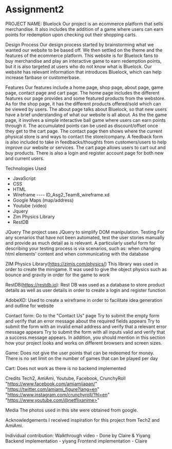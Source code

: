 # Assignment2
PROJECT NAME: Bluelock
Our project is an ecommerce platform that sells merchandise. It also includes the addition of a game where users can earn points for redemption upon
checking out their shopping carts.

Design Process
Our design process started by brainstorming what we wanted our website to be based off. We then settled on the theme and the features of the ecommerce platform. This website is for Bluelock fans to buy merchandise and play an interactive game to earn redemption points, but it is also targeted at users
who do not know what is Bluelock. Our website has relevant information that introduces Bluelock, which can help increase fanbase or customerbase. 

Features
Our features include a home page, shop page, about page, game page, contact page and cart page. The home page includes the different features our page provides and some featured products from the webstore. As for the shop page, it has the different products offered/sold which can be viewed by users. The about page talks about Bluelock, so that new users have a brief understanding of what our website is all about. As the the game page, it involves a simple interactive ball game where users can earn points through it. The accumulated points can be used as discount/offset once they get to the cart page. The contact page then shows where the current physical store is and ways to contact the store/company. A feedback form is also included to take in feedbacks/thoughts from customers/users to help improve our website or services. The cart page allows users to cart out and buy products. There is also a login and register account page for both new and current users.

Technologies Used
- JavaScript
- CSS
- HTML
- Wireframe ---- ID_Asg2_Team8_wireframe.xd
- Google Maps (map/address)
- Youtube (video)
- Jquery
- Zim Physics Library
- RestDB

JQuery
The project uses JQuery to simplify DOM manipulation.
Testing
For any scenarios that have not been automated, test the user stories manually and provide as much detail as is relevant. A particularly useful form for describing your testing process is via scenarios, such as: when changing html elements' content and when communicating with the database

ZIM Physics Library(https://zimjs.com/physics/)
This library was used in order to create the minigame. It was used to give the object physics such as bounce and gravity in order for the game to work

RestDB(https://restdb.io):
Rest DB was used as a database to store product details as well as user details in order to create a login and register function

AdobeXD:
Used to create a wireframe in order to facilitate idea generation and outline for website 

Contact form:
Go to the "Contact Us" page
Try to submit the empty form and verify that an error message about the required fields appears
Try to submit the form with an invalid email address and verify that a relevant error message appears
Try to submit the form with all inputs valid and verify that a success message appears.
In addition, you should mention in this section how your project looks and works on different browsers and screen sizes.

Game:
Does not give the user points that can be redeemed for money. There is no set limit on the number of games that can be played per day

Cart:
Does not work as there is no backend implemented

Credits
Tech2, AmiAmi, Youtube, Facebook, CrunchyRoll
"https://www.facebook.com/amiamijapan/"
"https://twitter.com/amiami_figure?lang=en"
"https://www.instagram.com/crunchyroll/?hl=en"
"https://www.youtube.com/@netflixanime>"

Media
The photos used in this site were obtained from google.

Acknowledgements
I received inspiration for this project from Tech2 and AmiAmi.

Individual contribution:
Walkthrough video - Done by Claire & Yiyang
Backend implementation - yiyang
Frontend implementation - Claire